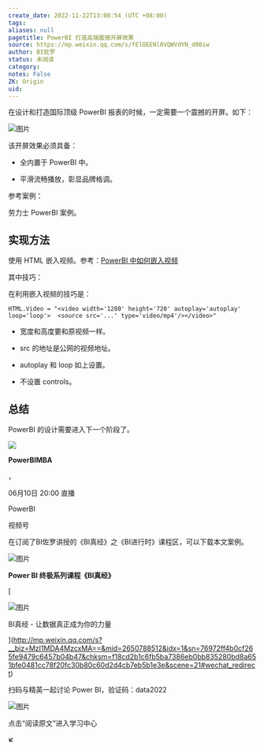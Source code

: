 ```yaml
---
create_date: 2022-11-22T13:08:54 (UTC +08:00)
tags: 
aliases: null
pagetitle: PowerBI 打造高端震撼开屏效果
source: https://mp.weixin.qq.com/s/fElOEENl0VQWVdYN_d00iw
author: BI佐罗
status: 未阅读
category: 
notes: False
ZK: Origin
uid: 
---
```


在设计和打造国际顶级 PowerBI 报表的时候，一定需要一个震撼的开屏。如下：

![图片](https://mmbiz.qpic.cn/mmbiz_gif/09hv4Xua0LO8sCh9LUO8S2UbicW00HUNQ2vPu7QE31Rw4rwjJz5qHt6ibEMNj7QkPah0S6Poe4zjKTiaxUePJzCkg/640?wx_fmt=gif&wxfrom=5&wx_lazy=1)

该开屏效果必须具备：

-   全内置于 PowerBI 中。
    
-   平滑流畅播放，彰显品牌格调。
    

参考案例：

劳力士 PowerBI 案例。

## 实现方法

使用 HTML 嵌入视频。参考：[PowerBI 中如何嵌入视频](http://mp.weixin.qq.com/s?__biz=MzI1MDA4MzcxMA==&mid=2650793971&idx=1&sn=f081c5e09c498b312b16536aa16bafae&chksm=f18ce7e2c6fb6ef4df64a87066719b8ec9f23dacb7ff975a0eb27bf1e78ff5e1c1726a75bd19&scene=21#wechat_redirect)

其中技巧：

在利用嵌入视频的技巧是：

```
HTML.Video = "<video width='1280' height='720' autoplay='autoplay' loop='loop'>  <source src='...' type='video/mp4'/></video>"
```

-   宽度和高度要和原视频一样。
    
-   src 的地址是公网的视频地址。
    
-   autoplay 和 loop 如上设置。
    
-   不设置 controls。
    

## 总结

PowerBI 的设计需要进入下一个阶段了。

![](https://wx.qlogo.cn/finderhead/Q3auHgzwzM4Rz9mYvEFH2tuPTpv0svaghGlMxxNNbNjkwBJCRr1RFw/0)

**PowerBIMBA**

，

06月10日 20:00 直播

PowerBI

视频号

在订阅了BI佐罗讲授的《BI真经》之《BI进行时》课程区，可以下载本文案例。

![图片](https://mmbiz.qpic.cn/mmbiz_png/09hv4Xua0LNhia5Pc4XC1Um7IYgQhGEoEC1yK05ibUFoPBYpcoAMvibuZh2BZaibMzULeDwNfSeQ0KHRcDUdX3FzVA/640?wx_fmt=png&wxfrom=5&wx_lazy=1&wx_co=1)

**Power BI 终极系列课程《BI真经》**

[

![图片](https://mmbiz.qpic.cn/mmbiz_jpg/09hv4Xua0LNBM1lxlQYHJBicic4CvPoRGLqHgdTZOr8goNRh0asDXA48mRDzc9zxW4UMQiayHwgDmx7mlt4cQxtjg/640?wx_fmt=jpeg&wxfrom=5&wx_lazy=1&wx_co=1)

BI真经 - 让数据真正成为你的力量





](http://mp.weixin.qq.com/s?__biz=MzI1MDA4MzcxMA==&mid=2650788512&idx=1&sn=76972ff4b0cf265fe9479c6457b04b47&chksm=f18cd2b1c6fb5ba7386eb0bb835280bd8a651bfe0481cc78f20fc30b80c60d2d4cb7eb5b1e3e&scene=21#wechat_redirect)

扫码与精英一起讨论 Power BI，验证码：data2022

![图片](https://mmbiz.qpic.cn/mmbiz_png/09hv4Xua0LOiad5BOrdQTKpB733esKiaxZa53LXWIPlQicMjxntaRr3a2hnMmuibTib8QacXeiakucDr7lSNGkuV2MXw/640?wx_fmt=png&wxfrom=5&wx_lazy=1&wx_co=1)

点击“阅读原文”进入学习中心

**↙**
